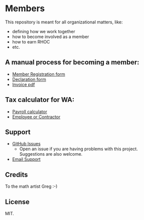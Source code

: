 # Members

This repository is meant for all organizational matters, like:
- defining how we work together
- how to become involved as a member
- how to earn RHOC
- etc.

## A manual process for becoming a member:
- [Member Registration form](https://docs.google.com/forms/d/e/1FAIpQLSecwGUVFNx_Xa_Qsw5bxLnaKstPS8kQnfrUGqpuf22rLDteDg/viewform)
- [Declaration form]()
- [Invoice pdf](https://drive.google.com/open?id=0BwX0krsxHncTbk5pRmZBWDBsZm8)

## Tax calculator for WA:
- [Payroll calculator](http://payrollwashington.com/PayrollCheckCalculator.aspx)
- [Employee or Contractor](http://www.payroll-taxes.com/articles/employee-or-independent-contractor)

## Support

* [GitHub Issues](https://github.com/rchain/Members/issues)
  * Open an issue if you are having problems with this project. Suggestions are also welcome.
* [Email Support](mailto:lapin7@gmail.com)

## Credits

To the math artist Greg :-)

## License

MIT.
